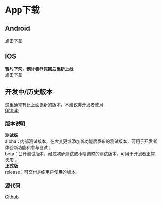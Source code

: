 # App下载

## Android  
[点击下载](http://cdn.diandeng.tech/blinker-2.3.0-release.apk)  

## IOS  
**暂时下架，预计春节假期后重新上线**  
[点击下载](https://itunes.apple.com/cn/app/id1357907814)  


## 开发中/历史版本
这里通常有比上面更新的版本，不建议非开发者使用  
[Github](https://github.com/blinker-iot/app-release/releases)  
### 版本说明 
**测试版**  
    alpha：内部测试版本，在大变更或添加新功能后发布的测试版本，可用于开发者体验新功能和参与测试；  
    beta：公开测试版本，经过初步测试或小幅调整的测试版本，可用于开发者正常使用；  
**正式版**  
    release：可交付最终用户使用的版本。  

### 源代码    
[Github](https://github.com/coloz/blinker-app)  
